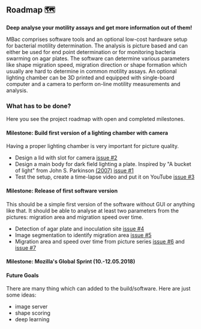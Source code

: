 ## Roadmap 🗺

**Deep analyse your motility assays and get more information out of them!**

MBac comprises software tools and an optional low-cost hardware setup for bacterial motility determination. The analysis is picture based and can either be used for end point determination or for monitoring bacteria swarming on agar plates. The software can determine various parameters like shape migration speed, migration direction or shape formation which usually are hard to determine in common motility assays. An optional lighting chamber can be 3D printed and equipped with single-board computer and a camera to perform on-line motility measurements and analysis.  

### What has to be done?

Here you see the project roadmap with open and completed milestones.


#### Milestone: Build first version of a lighting chamber with camera
Having a proper lighting chamber is very important for picture quality.

- Design a lid with slot for camera [issue #2](https://github.com/vektorious/mbac/issues/2)
- Design a main body for dark field lighting a plate. Inspired by "A bucket of light" from John S. Parkinson [(2007)](http://chemotaxis.biology.utah.edu/Parkinson_Lab/publications/PDFs/Parkinson,%202007b.pdf) [issue #1](https://github.com/vektorious/mbac/issues/1)
- Test the setup, create a time-lapse video and put it on YouTube [issue #3](https://github.com/vektorious/mbac/issues/3)

#### Milestone: Release of first software version
This should be a simple first version of the software without GUI or anything like that. It should be able to analyse at least two parameters from the pictures: migration area and migration speed over time.
- Detection of agar plate and inoculation site [issue #4](https://github.com/vektorious/mbac/issues/4)
- Image segmentation to identify migration area [issue #5](https://github.com/vektorious/mbac/issues/5)
- Migration area and speed over time from picture series [issue #6](https://github.com/vektorious/mbac/issues/6) and [issue #7](https://github.com/vektorious/mbac/issues/7)

#### Milestone: Mozilla's Global Sprint (10.-12.05.2018)

#### Future Goals
There are many thing which can added to the build/software. Here are just some ideas:
- image server
- shape scoring
- deep learning
